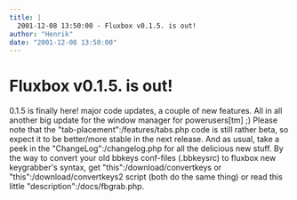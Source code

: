 ```yaml
---
title: |
  2001-12-08 13:50:00 - Fluxbox v0.1.5. is out!
author: "Henrik"
date: "2001-12-08 13:50:00"
---
```


# Fluxbox v0.1.5. is out!

0.1.5 is finally here! major code updates, a couple of new features.
All in all another big update for the window manager for powerusers[tm] ;)
Please note that the "tab-placement":/features/tabs.php code is still rather beta, so expect it to be better/more stable in the next release.
And as usual, take a peek in the "ChangeLog":/changelog.php for all the delicious new stuff.
By the way to convert your old bbkeys conf-files (.bbkeysrc) to fluxbox new keygrabber's syntax, get "this":/download/convertkeys or "this":/download/convertkeys2 script (both do the same thing) or read this little "description":/docs/fbgrab.php.



